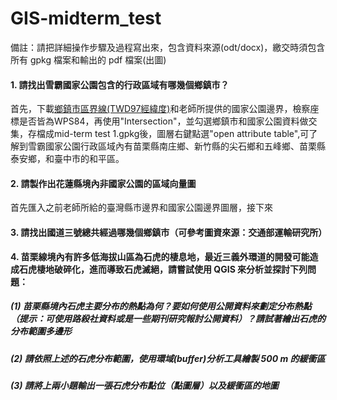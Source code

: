 # GIS-midterm_test

備註：請把詳細操作步驟及過程寫出來，包含資料來源(odt/docx)，繳交時須包含所有 gpkg 檔案和輸出的 pdf 檔案(出圖)

#### 1. 請找出雪霸國家公園包含的行政區域有哪幾個鄉鎮市？

首先，下載[鄉鎮市區界線(TWD97經緯度)](https://data.gov.tw/dataset/7441?fbclid=IwAR0PuUxCtZK7320qEO5_QgSh8T7i4mMviSRxf2QJG8eZqtHV4c9qDZYei10)和老師所提供的國家公園邊界，檢察座標是否皆為WPS84，再使用"Intersection"，並勾選鄉鎮市和國家公園資料做交集，存檔成mid-term test 1.gpkg後，圖層右鍵點選"open attribute table",可了解到雪霸國家公園行政區域內有苗栗縣南庄鄉、新竹縣的尖石鄉和五峰鄉、苗栗縣泰安鄉，和臺中市的和平區。

#### 2. 請製作出花蓮縣境內非國家公園的區域向量圖

首先匯入之前老師所給的臺灣縣市邊界和國家公園邊界圖層，接下來

#### 3. 請找出國道三號總共經過哪幾個鄉鎮市（可參考圖資來源：交通部運輸研究所）

**4. 苗栗線境內有許多低海拔山區為石虎的棲息地，最近三義外環道的開發可能造成石虎棲地破碎化，進而導致石虎滅絕，請嘗試使用 QGIS 來分析並探討下列問題：**

##### (1) 苗栗縣境內石虎主要分布的熱點為何？要如何使用公開資料來劃定分布熱點（提示：可使用路殺社資料或是一些期刊研究報討公開資料）？請試著繪出石虎的分布範圍多邊形

##### (2) 請依照上述的石虎分布範圍，使用環域(buffer)分析工具繪製 500 m 的緩衝區

##### (3) 請將上兩小題輸出一張石虎分布點位（點圖層）以及緩衝區的地圖


